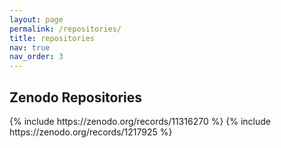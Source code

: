 ```yaml
---
layout: page
permalink: /repositories/
title: repositories
nav: true
nav_order: 3
---
```

## Zenodo Repositories

<div class="repositories d-flex flex-wrap flex-md-row flex-column justify-content-between align-items-center">
    {% include https://zenodo.org/records/11316270 %}
    {% include https://zenodo.org/records/1217925 %}
</div>
